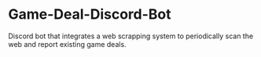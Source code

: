 # Game-Deal-Discord-Bot
Discord bot that integrates a web scrapping system to periodically scan the web and report existing game deals.
